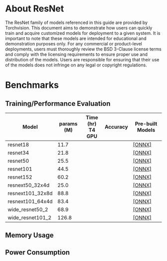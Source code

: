 # About ResNet

The ResNet family of models referenced in this guide are provided by Torchvision. This document aims to demonstrate how users can quickly train and acquire customized models for deployment to a given system. It is important to note that these models are intended for educational and demonstration purposes only. For any commercial or product-level deployments, users must thoroughly review the BSD 3-Clause license terms and comply with the licensing requirements to ensure proper use and distribution of the models. Users are responsible for ensuring that their use of the models does not infringe on any legal or copyright regulations.

# Benchmarks
## Training/Performance Evaluation

|  Model     |  params (M)     | Time (hr)<br>T4 GPU   |  Accuracy  | Pre-built Models   |
|------------|---------------------|-----------------------|------------|--------------------|
| resnet18  | 11.7                |                       |            |[[ONNX]]()          |
| resnet34  | 21.8                |                       |            |[[ONNX]]()          |
| resnet50  | 25.5                |                       |            |[[ONNX]]()          |
| resnet101  | 44.5                 |                       |            |[[ONNX]]()          |
| resnet152  | 60.2               |                       |            |[[ONNX]]()          |
| resnext50_32x4d  | 25.0                 |                       |            |[[ONNX]]()          |
| resnext101_32x8d  | 88.8                |                       |            |[[ONNX]]()          |
| resnext101_64x4d  | 83.4                |                       |            |[[ONNX]]()          |
| wide_resnet50_2  | 68.9                |                       |            |[[ONNX]]()          |
| wide_resnet101_2  | 126.8               |                       |            |[[ONNX]]()          |


## Memory Usage
## Power Consumption
